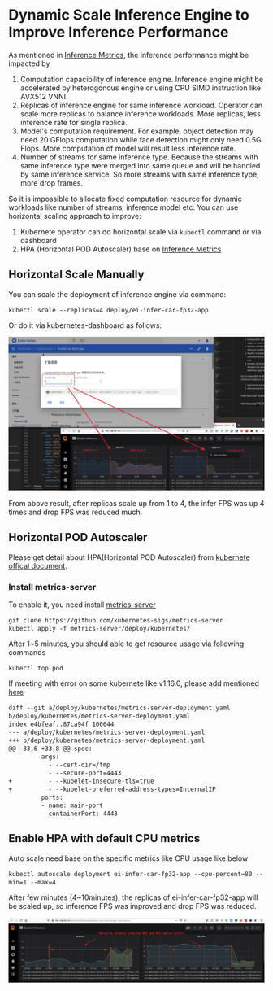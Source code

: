 # Dynamic Scale Inference Engine to Improve Inference Performance

As mentioned in [Inference Metrics](doc/inference_metrics.md), the inference performance might be impacted by

  1. Computation capacibility of inference engine. Inference engine might be accelerated by heterogonous engine or using CPU SIMD instruction like AVX512 VNNI.
  2. Replicas of inference engine for same inference workload. Operator can scale more replicas to balance inference workloads. More replicas, less inference rate for single replica.
  3. Model's computation requirement. For example, object detection may need 20 GFlops computation while face detection might only need 0.5G Flops. More computation of model will result less inference rate.
  4. Number of streams for same inference type. Because the streams with same inference type were merged into same queue and will be handled by same inference service. So more streams with same inference type, more drop frames.

So it is impossible to allocate fixed computation resource for dynamic workloads like number of streams, inference model etc. You can use horizontal scaling approach to improve:

  1. Kubernete operator can do horizontal scale via ```kubectl``` command or via dashboard
  2. HPA (Horizontal POD Autoscaler) base on [Inference Metrics](doc/inference_metrics.md)

## Horizontal Scale Manually

You can scale the deployment of inference engine via command:

```
kubectl scale --replicas=4 deploy/ei-infer-car-fp32-app
```

Or do it via kubernetes-dashboard as follows:

![](images/manual_scale_replicas.png)

From above result, after replicas scale up from 1 to 4, the infer FPS was up 4 times and drop FPS was reduced much.

## Horizontal POD Autoscaler

Please get detail about HPA(Horizontal POD Autoscaler) from [kubernete offical document](https://kubernetes.io/docs/tasks/run-application/horizontal-pod-autoscale/).

### Install metrics-server

To enable it, you need install [metrics-server](https://github.com/kubernetes-sigs/metrics-server)

```
git clone https://github.com/kubernetes-sigs/metrics-server
kubectl apply -f metrics-server/deploy/kubernetes/
```

After 1~5 minutes, you should able to get resource usage via following commands
```
kubectl top pod
```

If meeting with error on some kubernete like v1.16.0, please add mentioned [here](https://github.com/kubernetes-sigs/metrics-server/issues/300#issuecomment-568926110)

```
diff --git a/deploy/kubernetes/metrics-server-deployment.yaml b/deploy/kubernetes/metrics-server-deployment.yaml
index e4bfeaf..87ca94f 100644
--- a/deploy/kubernetes/metrics-server-deployment.yaml
+++ b/deploy/kubernetes/metrics-server-deployment.yaml
@@ -33,6 +33,8 @@ spec:
         args:
           - --cert-dir=/tmp
           - --secure-port=4443
+          - --kubelet-insecure-tls=true
+          - --kubelet-preferred-address-types=InternalIP
         ports:
         - name: main-port
           containerPort: 4443
```

## Enable HPA with default CPU metrics

Auto scale need base on the specific metrics like CPU usage like below

```
kubectl autoscale deployment ei-infer-car-fp32-app --cpu-percent=80 --min=1 --max=4
```

After few minutes (4~10minutes), the replicas of ei-infer-car-fp32-app will be scaled up, so inference FPS was improved and drop FPS was reduced.

![](images/hpa_enable_duration.png)